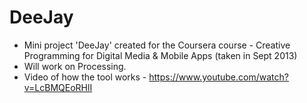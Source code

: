 DeeJay
======

- Mini project 'DeeJay' created for the Coursera course - Creative Programming for Digital Media & Mobile Apps (taken in Sept 2013)
- Will work on Processing.
- Video of how the tool works - https://www.youtube.com/watch?v=LcBMQEoRHlI
